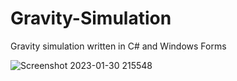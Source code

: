 # Gravity-Simulation
Gravity simulation written in C# and Windows Forms

![Screenshot 2023-01-30 215548](https://user-images.githubusercontent.com/86636387/215659200-022ae14f-ebab-4676-9d4c-dfef92e2af06.png)
